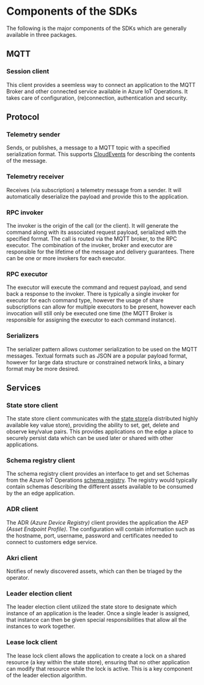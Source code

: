 # Components of the SDKs

The following is the major components of the SDKs which are generally available in three packages.

## MQTT 

### Session client

This client provides a seemless way to connect an application to the MQTT Broker and other connected service available in Azure IoT Operations. It takes care of configuration, (re)connection, authentication and security.

## Protocol

### Telemetry sender

Sends, or publishes, a message to a MQTT topic with a specified serialization format. This supports [CloudEvents](https://cloudevents.io) for describing the contents of the message.

### Telemetry receiver

Receives (via subscription) a telemetry message from a sender. It will automatically deserialize the payload and provide this to the application.


### RPC invoker

The invoker is the origin of the call (or the client). It will generate the command along with its associated request payload, serialized with the specified format. The call is routed via the MQTT broker, to the RPC executor. The combination of the invoker, broker and executor are responsible for the lifetime of the message and delivery guarantees. There can be one or more invokers for each executor.

### RPC executor

The executor will execute the command and request payload, and send back a response to the invoker. There is typically a single invoker for executor for each command type, however the usage of share subscriptions can allow for multiple executors to be present, however each invocation will still only be executed one time (the MQTT Broker is responsible for assigning the executor to each command instance).

### Serializers

The serializer pattern allows customer serialization to be used on the MQTT messages. Textual formats such as JSON are a popular payload format, however for large data structure or constrained network links, a binary format may be more desired.

## Services

### State store client

The state store client communicates with the [state store](https://learn.microsoft.com/azure/iot-operations/create-edge-apps/concept-about-state-store-protocol)(a distributed highly available key value store), providing the ability to set, get, delete and observe key/value pairs. This provides applications on the edge a place to securely persist data which can be used later or shared with other applications.

### Schema registry client

The schema registry client provides an interface to get and set Schemas from the Azure IoT Operations [schema registry](https://learn.microsoft.com/en-us/azure/iot-operations/connect-to-cloud/concept-schema-registry). The registry would typically contain schemas describing the different assets available to be consumed by the an edge application.

### ADR client

The ADR *(Azure Device Registry)* client provides the application the AEP *(Asset Endpoint Profile)*. The configuration will contain information such as the hostname, port, username, password and certificates needed to connect to customers edge service.

### Akri client

Notifies of newly discovered assets, which can then be triaged by the operator.

### Leader election client

The leader election client utilized the state store to designate which instance of an application is the leader. Once a single leader is assigned, that instance can then be given special responsibilities that allow all the instances to work together.

### Lease lock client

The lease lock client allows the application to create a lock on a shared resource (a key within the state store), ensuring that no other application can modify that resource while the lock is active. This is a key component of the leader election algorithm.

